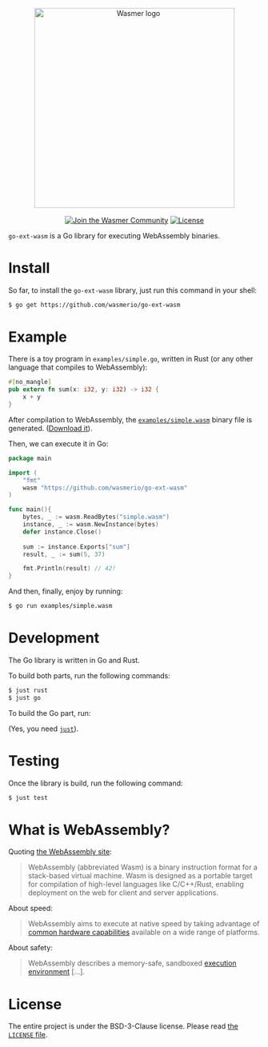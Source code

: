 <p align="center">
  <a href="https://wasmer.io" target="_blank" rel="noopener noreferrer">
    <img width="400" src="https://raw.githubusercontent.com/wasmerio/wasmer/master/logo.png" alt="Wasmer logo">
  </a>
</p>

<p align="center">
  <a href="https://spectrum.chat/wasmer">
    <img src="https://withspectrum.github.io/badge/badge.svg" alt="Join the Wasmer Community" valign="middle"></a>
  <a href="https://github.com/wasmerio/wasmer/blob/master/LICENSE">
    <img src="https://img.shields.io/github/license/wasmerio/wasmer.svg" alt="License" valign="middle"></a>
</p>

`go-ext-wasm` is a Go library for executing WebAssembly binaries.

# Install

So far, to install the `go-ext-wasm` library, just run this command in your shell:

```sh
$ go get https://github.com/wasmerio/go-ext-wasm
```

# Example

There is a toy program in `examples/simple.go`, written in Rust (or
any other language that compiles to WebAssembly):

```rust
#[no_mangle]
pub extern fn sum(x: i32, y: i32) -> i32 {
    x + y
}
```

After compilation to WebAssembly, the
[`examples/simple.wasm`](https://github.com/wasmerio/go-ext-wasm/blob/master/examples/simple.wasm)
binary file is generated. ([Download
it](https://github.com/wasmerio/go-ext-wasm/raw/master/examples/simple.wasm)).

Then, we can execute it in Go:

```go
package main

import (
	"fmt"
	wasm "https://github.com/wasmerio/go-ext-wasm"
)

func main(){
	bytes, _ := wasm.ReadBytes("simple.wasm")
	instance, _ := wasm.NewInstance(bytes)
	defer instance.Close()
    
	sum := instance.Exports["sum"]
	result, _ := sum(5, 37)

	fmt.Println(result) // 42!
}
```

And then, finally, enjoy by running:

```sh
$ go run examples/simple.wasm
```

# Development

The Go library is written in Go and Rust.

To build both parts, run the following commands:

```sh
$ just rust
$ just go
```

To build the Go part, run:

(Yes, you need [`just`]).

# Testing

Once the library is build, run the following command:

```sh
$ just test
```

# What is WebAssembly?

Quoting [the WebAssembly site](https://webassembly.org/):

> WebAssembly (abbreviated Wasm) is a binary instruction format for a
> stack-based virtual machine. Wasm is designed as a portable target
> for compilation of high-level languages like C/C++/Rust, enabling
> deployment on the web for client and server applications.

About speed:

> WebAssembly aims to execute at native speed by taking advantage of
> [common hardware
> capabilities](https://webassembly.org/docs/portability/#assumptions-for-efficient-execution)
> available on a wide range of platforms.

About safety:

> WebAssembly describes a memory-safe, sandboxed [execution
> environment](https://webassembly.org/docs/semantics/#linear-memory) […].

# License

The entire project is under the BSD-3-Clause license. Please read [the
`LICENSE` file][license].


[`just`]: https://github.com/casey/just/
[license]: https://github.com/wasmerio/wasmer/blob/master/LICENSE
